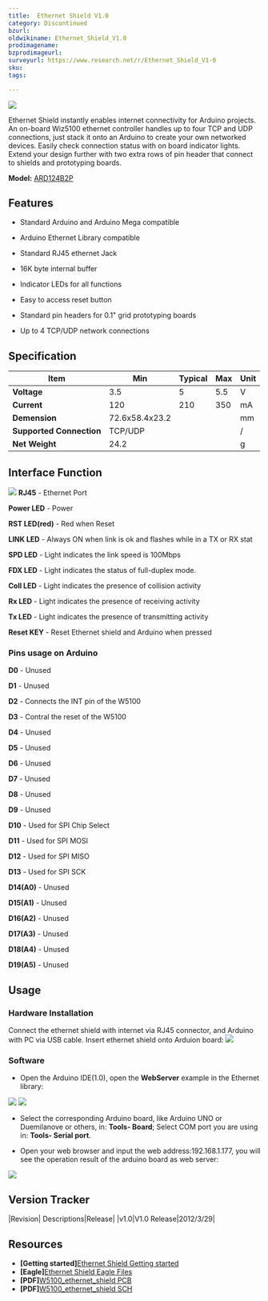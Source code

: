 ```yaml
---
title:  Ethernet Shield V1.0
category: Discontinued
bzurl:
oldwikiname: Ethernet_Shield_V1.0
prodimagename:
bzprodimageurl:
surveyurl: https://www.research.net/r/Ethernet_Shield_V1-0
sku:
tags:

---
```

![](https://github.com/SeeedDocument/Ethernet_Shield_V1.0/raw/master/img/Ethernet_Shield_Pic.jpg)

Ethernet Shield instantly enables internet connectivity for Arduino projects. An on-board Wiz5100 ethernet controller handles up to four TCP and UDP connections, just stack it onto an Arduino to create your own networked devices. Easily check connection status with on board indicator lights. Extend your design further with two extra rows of pin header that connect to shields and prototyping boards.

**Model:** [ARD124B2P](http://www.seeedstudio.com/depot/wiznet-ethernet-shield-w5100-p-518.html?cPath=102)

##   Features   ##

- Standard Arduino and Arduino Mega compatible

- Arduino Ethernet Library compatible

- Standard RJ45 ethernet Jack

- 16K byte internal buffer

- Indicator LEDs for all functions

- Easy to access reset button

- Standard pin headers for 0.1" grid prototyping boards

- Up to 4 TCP/UDP network connections

##   Specification   ##

 |Item| Min| Typical| Max| Unit
 |---|---|---|---|---|
 |**Voltage**|3.5|5|5.5|V|
 |**Current**| 120| 210| 350| mA|
|**Demension**| 72.6x58.4x23.2||| mm|
 |**Supported Connection**| TCP/UDP||| /|
 |**Net Weight**|24.2|||g|

##   Interface Function   ##

![](https://github.com/SeeedDocument/Ethernet_Shield_V1.0/raw/master/img/Ethernet-hard1.png)
**RJ45** - Ethernet Port

**Power LED** - Power

**RST LED(red)** - Red when Reset

**LINK LED** - Always ON when link is ok and flashes while in a TX or RX stat

**SPD LED** - Light indicates the link speed is 100Mbps

**FDX LED** - Light indicates the status of full-duplex mode.

**Coll LED** - Light indicates the presence of collision activity

**Rx LED** - Light indicates the presence of receiving activity

**Tx LED** - Light indicates the presence of transmitting activity

**Reset KEY** - Reset Ethernet shield and Arduino when pressed

###   Pins usage on Arduino  ###

**D0** - Unused

**D1** - Unused

**D2** - Connects the INT pin of the W5100

**D3** - Contral the reset of the W5100

**D4** - Unused

**D5** - Unused

**D6** - Unused

**D7** - Unused

**D8** - Unused

**D9** - Unused

**D10** - Used for SPI Chip Select

**D11** - Used for SPI MOSI

**D12** - Used for SPI MISO

**D13** - Used for SPI SCK

**D14(A0)** - Unused

**D15(A1)** - Unused

**D16(A2)** - Unused

**D17(A3)** - Unused

**D18(A4)** - Unused

**D19(A5)** - Unused

##   Usage  ##

###   Hardware Installation  ###

Connect the ethernet shield with internet via RJ45 connector, and Arduino with PC via USB cable. Insert ethernet shield onto Arduion board:
![](https://github.com/SeeedDocument/Ethernet_Shield_V1.0/raw/master/img/Ethernet_shield_hard.jpg)

###   Software  ###

- Open the Arduino IDE(1.0), open the **WebServer** example in the Ethernet library:

![](https://github.com/SeeedDocument/Ethernet_Shield_V1.0/raw/master/img/Ethernet_shield1.jpg) ![](https://github.com/SeeedDocument/Ethernet_Shield_V1.0/raw/master/img/Ethernet_shield3.jpg)

- Select the corresponding Arduino board, like Arduino UNO or Duemilanove or others, in: **Tools- Board**; Select COM port you are using in: **Tools- Serial port**.

- Open your web browser and input the web address:192.168.1.177, you will see the operation result of the arduino board as web server:

![](https://github.com/SeeedDocument/Ethernet_Shield_V1.0/raw/master/img/Ethernet_shield2.jpg)

##   Version Tracker   ##

 |Revision| Descriptions|Release|
 |v1.0|V1.0 Release|2012/3/29|

##   Resources   ##

- **[Getting started]**[Ethernet Shield Getting started](http://arduino.cc/en/Guide/ArduinoEthernetShield)
- **[Eagle]**[Ethernet Shield Eagle Files](https://github.com/SeeedDocument/Ethernet_Shield_V1.0/raw/master/res/Ethernet_Shield.zip)
- **[PDF]**[W5100_ethernet_shield PCB](https://github.com/SeeedDocument/Ethernet_Shield_V1.0/raw/master/res/W5100_ethernet_shield.pdf)
- **[PDF]**[W5100_ethernet_shield SCH](https://github.com/SeeedDocument/Ethernet_Shield_V1.0/raw/master/res/W5100_ethernet_shield%20SCH.pdf)
